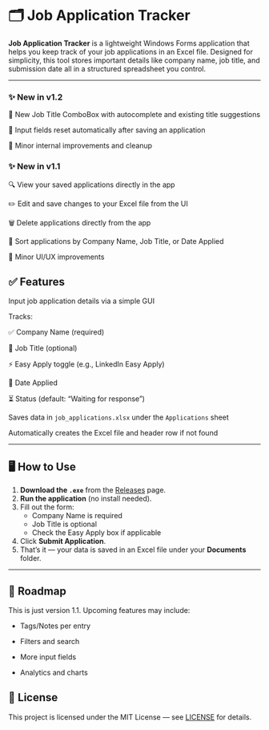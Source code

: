 # 🗂️ Job Application Tracker

**Job Application Tracker** is a lightweight Windows Forms application that helps you keep track of your job applications in an Excel file. Designed for simplicity, this tool stores important details like company name, job title, and submission date all in a structured spreadsheet you control.

---

### ✨ New in v1.2
📝 New Job Title ComboBox with autocomplete and existing title suggestions

🔄 Input fields reset automatically after saving an application

🧹 Minor internal improvements and cleanup


### ✨ New in v1.1
🔍 View your saved applications directly in the app

✏️ Edit and save changes to your Excel file from the UI

🗑️ Delete applications directly from the app

🔀 Sort applications by Company Name, Job Title, or Date Applied

🎨 Minor UI/UX improvements

## ✅ Features

Input job application details via a simple GUI

Tracks:

   ✅ Company Name (required)

   📝 Job Title (optional)
  
  ⚡ Easy Apply toggle (e.g., LinkedIn Easy Apply)
  
  📅 Date Applied
  
  ⏳ Status (default: “Waiting for response”)

  Saves data in `job_applications.xlsx` under the `Applications` sheet
  
  Automatically creates the Excel file and header row if not found


---

## 🖥️ How to Use

1. **Download the `.exe`** from the [Releases](https://github.com/ayozmi/job_application_tracking/releases/tag/v1.2) page.
2. **Run the application** (no install needed).
3. Fill out the form:
   - Company Name is required
   - Job Title is optional
   - Check the Easy Apply box if applicable
4. Click **Submit Application**.
5. That’s it — your data is saved in an Excel file under your **Documents** folder.

---

## 🚧 Roadmap
This is just version 1.1. Upcoming features may include:

- Tags/Notes per entry

- Filters and search

- More input fields

- Analytics and charts

## 📜 License
This project is licensed under the MIT License — see [LICENSE](./LICENSE) for details.